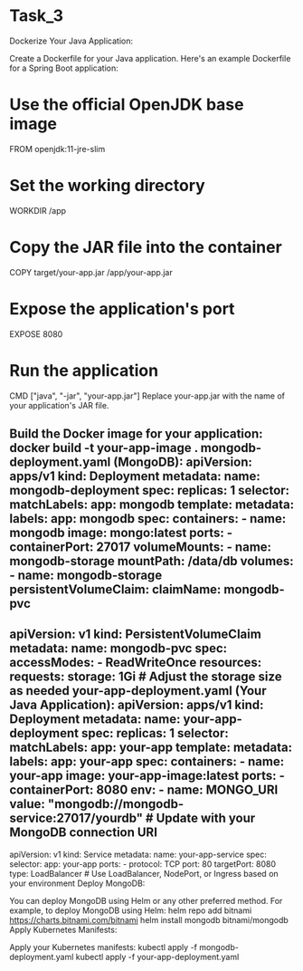 # Task_3
Dockerize Your Java Application:

Create a Dockerfile for your Java application. Here's an example Dockerfile for a Spring Boot application:
# Use the official OpenJDK base image
FROM openjdk:11-jre-slim

# Set the working directory
WORKDIR /app

# Copy the JAR file into the container
COPY target/your-app.jar /app/your-app.jar

# Expose the application's port
EXPOSE 8080

# Run the application
CMD ["java", "-jar", "your-app.jar"]
Replace your-app.jar with the name of your application's JAR file.

Build the Docker image for your application:
docker build -t your-app-image .
mongodb-deployment.yaml (MongoDB):
apiVersion: apps/v1
kind: Deployment
metadata:
  name: mongodb-deployment
spec:
  replicas: 1
  selector:
    matchLabels:
      app: mongodb
  template:
    metadata:
      labels:
        app: mongodb
    spec:
      containers:
        - name: mongodb
          image: mongo:latest
          ports:
            - containerPort: 27017
          volumeMounts:
            - name: mongodb-storage
              mountPath: /data/db
      volumes:
        - name: mongodb-storage
          persistentVolumeClaim:
            claimName: mongodb-pvc
---
apiVersion: v1
kind: PersistentVolumeClaim
metadata:
  name: mongodb-pvc
spec:
  accessModes:
    - ReadWriteOnce
  resources:
    requests:
      storage: 1Gi  # Adjust the storage size as needed
your-app-deployment.yaml (Your Java Application):
apiVersion: apps/v1
kind: Deployment
metadata:
  name: your-app-deployment
spec:
  replicas: 1
  selector:
    matchLabels:
      app: your-app
  template:
    metadata:
      labels:
        app: your-app
    spec:
      containers:
        - name: your-app
          image: your-app-image:latest
          ports:
            - containerPort: 8080
          env:
            - name: MONGO_URI
              value: "mongodb://mongodb-service:27017/yourdb"  # Update with your MongoDB connection URI
---
apiVersion: v1
kind: Service
metadata:
  name: your-app-service
spec:
  selector:
    app: your-app
  ports:
    - protocol: TCP
      port: 80
      targetPort: 8080
  type: LoadBalancer  # Use LoadBalancer, NodePort, or Ingress based on your environment
Deploy MongoDB:

You can deploy MongoDB using Helm or any other preferred method. For example, to deploy MongoDB using Helm:
helm repo add bitnami https://charts.bitnami.com/bitnami
helm install mongodb bitnami/mongodb
Apply Kubernetes Manifests:

Apply your Kubernetes manifests:
kubectl apply -f mongodb-deployment.yaml
kubectl apply -f your-app-deployment.yaml
